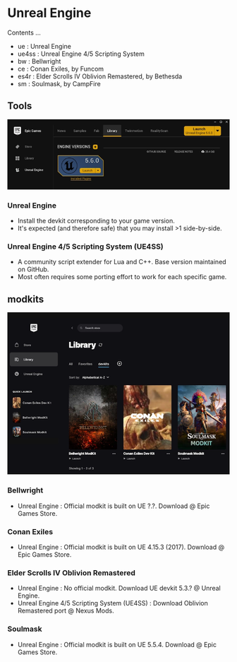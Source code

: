 # Unreal Engine

Contents ...

- ue : Unreal Engine
- ue4ss : Unreal Engine 4/5 Scripting System
- bw : Bellwright
- ce : Conan Exiles, by Funcom
- es4r : Elder Scrolls IV Oblivion Remastered, by Bethesda
- sm : Soulmask, by CampFire

## Tools

![](./img/epic-store-ue-01-small.webp)

### Unreal Engine

- Install the devkit corresponding to your game version.
- It's expected (and therefore safe) that you may install >1 side-by-side.

### Unreal Engine 4/5 Scripting System (UE4SS)

- A community script extender for Lua and C++. Base version maintained on GitHub.
- Most often requires some porting effort to work for each specific game.

## modkits

![](./img/epic-store-modkits-01-small.webp)

### Bellwright

- Unreal Engine : Official modkit is built on UE ?.?. Download @ Epic Games Store.

### Conan Exiles

- Unreal Engine : Official modkit is built on UE 4.15.3 (2017). Download @ Epic Games Store.

### Elder Scrolls IV Oblivion Remastered

- Unreal Engine : No official modkit. Download UE devkit 5.3.? @ Unreal Engine.
- Unreal Engine 4/5 Scripting System (UE4SS) : Download Oblivion Remastered port @ Nexus Mods.

### Soulmask

- Unreal Engine : Official modkit is built on UE 5.5.4. Download @ Epic Games Store.
